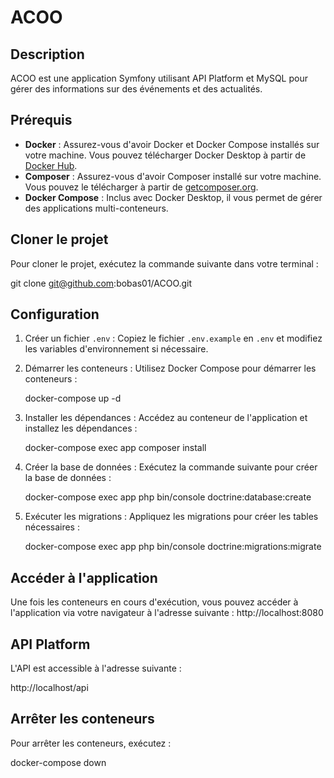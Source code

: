 # ACOO

## Description
ACOO est une application Symfony utilisant API Platform et MySQL pour gérer des informations sur des événements et des actualités.

## Prérequis
- **Docker** : Assurez-vous d'avoir Docker et Docker Compose installés sur votre machine. Vous pouvez télécharger Docker Desktop à partir de [Docker Hub](https://www.docker.com/products/docker-desktop).
- **Composer** : Assurez-vous d'avoir Composer installé sur votre machine. Vous pouvez le télécharger à partir de [getcomposer.org](https://getcomposer.org/download/).
- **Docker Compose** : Inclus avec Docker Desktop, il vous permet de gérer des applications multi-conteneurs.

## Cloner le projet

Pour cloner le projet, exécutez la commande suivante dans votre terminal :

git clone git@github.com:bobas01/ACOO.git

## Configuration

1. Créer un fichier `.env` : Copiez le fichier `.env.example` en `.env` et modifiez les variables d'environnement si nécessaire.

2. Démarrer les conteneurs : Utilisez Docker Compose pour démarrer les conteneurs :

   docker-compose up -d

3. Installer les dépendances : Accédez au conteneur de l'application et installez les dépendances :

   docker-compose exec app composer install

4. Créer la base de données : Exécutez la commande suivante pour créer la base de données :

   docker-compose exec app php bin/console doctrine:database:create

5. Exécuter les migrations : Appliquez les migrations pour créer les tables nécessaires :

   docker-compose exec app php bin/console doctrine:migrations:migrate

## Accéder à l'application

Une fois les conteneurs en cours d'exécution, vous pouvez accéder à l'application via votre navigateur à l'adresse suivante :
http://localhost:8080

## API Platform

L'API est accessible à l'adresse suivante :

http://localhost/api

## Arrêter les conteneurs

Pour arrêter les conteneurs, exécutez :

docker-compose down

